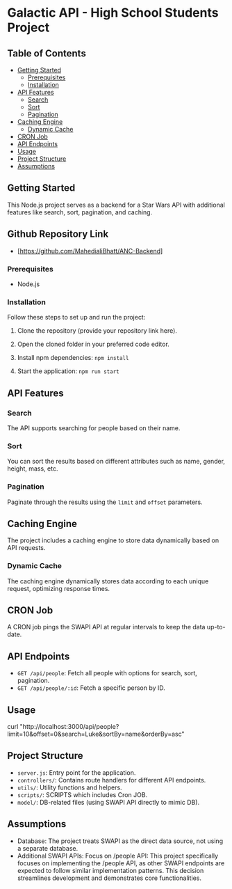 # Galactic API - High School Students Project

## Table of Contents

- [Getting Started](#getting-started)
  - [Prerequisites](#prerequisites)
  - [Installation](#installation)
- [API Features](#api-features)
  - [Search](#search)
  - [Sort](#sort)
  - [Pagination](#pagination)
- [Caching Engine](#caching-engine)
  - [Dynamic Cache](#dynamic-cache)
- [CRON Job](#cron-job)
- [API Endpoints](#api-endpoints)
- [Usage](#usage)
- [Project Structure](#project-structure)
- [Assumptions](#assumptions)

## Getting Started

This Node.js project serves as a backend for a Star Wars API with additional features like search, sort, pagination, and caching.

## Github Repository Link

- [https://github.com/MahedialiBhatt/ANC-Backend]

### Prerequisites

- Node.js

### Installation

Follow these steps to set up and run the project:

1. Clone the repository (provide your repository link here).

2. Open the cloned folder in your preferred code editor.

3. Install npm dependencies: `npm install`

4. Start the application: `npm run start`

## API Features

### Search

The API supports searching for people based on their name.

### Sort

You can sort the results based on different attributes such as name, gender, height, mass, etc.

### Pagination

Paginate through the results using the `limit` and `offset` parameters.

## Caching Engine

The project includes a caching engine to store data dynamically based on API requests.

### Dynamic Cache

The caching engine dynamically stores data according to each unique request, optimizing response times.

## CRON Job

A CRON job pings the SWAPI API at regular intervals to keep the data up-to-date.

## API Endpoints

- `GET /api/people`: Fetch all people with options for search, sort, pagination.
- `GET /api/people/:id`: Fetch a specific person by ID.

## Usage

curl "http://localhost:3000/api/people?limit=10&offset=0&search=Luke&sortBy=name&orderBy=asc"

## Project Structure

- `server.js`: Entry point for the application.
- `controllers/`: Contains route handlers for different API endpoints.
- `utils/`: Utility functions and helpers.
- `scripts/`: SCRIPTS which includes Cron JOB.
- `model/`: DB-related files (using SWAPI API directly to mimic DB).

## Assumptions

- Database: The project treats SWAPI as the direct data source, not using a separate database.
- Additional SWAPI APIs: Focus on /people API: This project specifically focuses on implementing the /people API, as other SWAPI endpoints are expected to follow similar implementation patterns. This decision streamlines development and demonstrates core functionalities.
